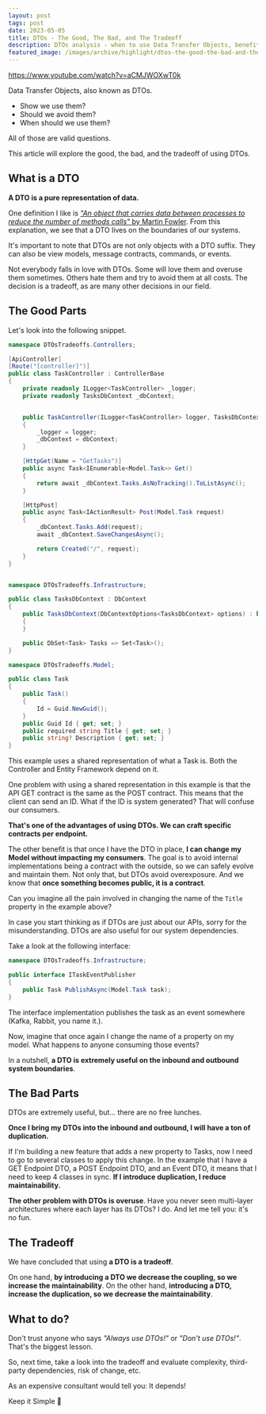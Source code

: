 ```yaml
---
layout: post
tags: post
date: 2023-05-05
title: DTOs - The Good, The Bad, and The Tradeoff
description: DTOs analysis - when to use Data Transfer Objects, benefits vs drawbacks, and the tradeoffs between boundaries and complexity.
featured_image: /images/archive/highlight/dtos-the-good-the-bad-and-the-tradeoff.png
---
```


https://www.youtube.com/watch?v=aCMJWOXwT0k

Data Transfer Objects, also known as DTOs.

- Show we use them?
- Should we avoid them?
- When should we use them?

All of those are valid questions.

This article will explore the good, the bad, and the tradeoff of using DTOs.

## What is a DTO

**A DTO is a pure representation of data.**

One definition I like is [_"An object that carries data between processes to reduce the number of methods calls"_ by Martin Fowler](https://martinfowler.com/eaaCatalog/dataTransferObject.html). From this explanation, we see that a DTO lives on the boundaries of our systems.

It's important to note that DTOs are not only objects with a DTO suffix. They can also be view models, message contracts, commands, or events.

Not everybody falls in love with DTOs. Some will love them and overuse them sometimes. Others hate them and try to avoid them at all costs. The decision is a tradeoff, as are many other decisions in our field.

## The Good Parts

Let's look into the following snippet.

```csharp
namespace DTOsTradeoffs.Controllers;

[ApiController]
[Route("[controller]")]
public class TaskController : ControllerBase
{
    private readonly ILogger<TaskController> _logger;
    private readonly TasksDbContext _dbContext;


    public TaskController(ILogger<TaskController> logger, TasksDbContext dbContext)
    {
        _logger = logger;
        _dbContext = dbContext;
    }

    [HttpGet(Name = "GetTasks")]
    public async Task<IEnumerable<Model.Task>> Get()
    {
        return await _dbContext.Tasks.AsNoTracking().ToListAsync();
    }

    [HttpPost]
    public async Task<IActionResult> Post(Model.Task request)
    {
        _dbContext.Tasks.Add(request);
        await _dbContext.SaveChangesAsync();

        return Created("/", request);
    }
}
```

```csharp

namespace DTOsTradeoffs.Infrastructure;

public class TasksDbContext : DbContext
{
    public TasksDbContext(DbContextOptions<TasksDbContext> options) : base(options)
    {
    }

    public DbSet<Task> Tasks => Set<Task>();
}
```

```csharp
namespace DTOsTradeoffs.Model;

public class Task
{
    public Task()
    {
        Id = Guid.NewGuid();
    }
    public Guid Id { get; set; }
    public required string Title { get; set; }
    public string? Description { get; set; }
}
```

This example uses a shared representation of what a Task is. Both the Controller and Entity Framework depend on it.

One problem with using a shared representation in this example is that the API GET contract is the same as the POST contract. This means that the client can send an ID. What if the ID is system generated? That will confuse our consumers.

**That's one of the advantages of using DTOs. We can craft specific contracts per endpoint.**

The other benefit is that once I have the DTO in place, **I can change my Model without impacting my consumers**. The goal is to avoid internal implementations being a contract with the outside, so we can safely evolve and maintain them. Not only that, but DTOs avoid overexposure. And we know that **once something becomes public, it is a contract**.

Can you imagine all the pain involved in changing the name of the `Title` property in the example above?

In case you start thinking as if DTOs are just about our APIs, sorry for the misunderstanding. DTOs are also useful for our system dependencies.

Take a look at the following interface:

```csharp
namespace DTOsTradeoffs.Infrastructure;

public interface ITaskEventPublisher
{
    public Task PublishAsync(Model.Task task);
}
```

The interface implementation publishes the task as an event somewhere (Kafka, Rabbit, you name it.).

Now, imagine that once again I change the name of a property on my model. What happens to anyone consuming those events?

In a nutshell, **a DTO is extremely useful on the inbound and outbound system boundaries**.

## The Bad Parts

DTOs are extremely useful, but... there are no free lunches.

**Once I bring my DTOs into the inbound and outbound, I will have a ton of duplication.**

If I'm building a new feature that adds a new property to Tasks, now I need to go to several classes to apply this change. In the example that I have a GET Endpoint DTO, a POST Endpoint DTO, and an Event DTO, it means that I need to keep 4 classes in sync. **If I introduce duplication, I reduce maintainability.**

**The other problem with DTOs is overuse**. Have you never seen multi-layer architectures where each layer has its DTOs? I do. And let me tell you: it's no fun.

## The Tradeoff

We have concluded that using **a DTO is a tradeoff**.

On one hand, **by introducing a DTO we decrease the coupling, so we increase the maintainability**. On the other hand, **introducing a DTO, increase the duplication, so we decrease the maintainability**.

## What to do?

Don't trust anyone who says _"Always use DTOs!"_ or _"Don't use DTOs!"_. That's the biggest lesson.

So, next time, take a look into the tradeoff and evaluate complexity, third-party dependencies, risk of change, etc.

As an expensive consultant would tell you: It depends!

Keep it Simple 🌱
